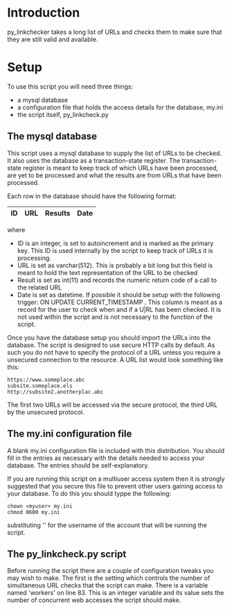 # Introduction
py_linkchecker takes a long list of URLs and checks them to make sure that they are still valid and available.

# Setup
To use this script you will need three things:
- a mysql database
- a configuration file that holds the access details for the database, my.ini
- the script itself, py_linkcheck.py

## The mysql database
This script uses a mysql database to supply the list of URLs to be checked. It also uses the database as a transaction-state register. The transaction-state register is meant to 
keep track of which URLs have been processed, are yet to be processed and what the results 
are from URLs that have been processed.

Each row in the database should have the following format:

| ID  | URL  | Results  | Date  |
|---|---|---|---|

where
- ID is an integer, is set to autoincrement and is marked as the primary key. This ID is used internally by the script to keep track of URLs it is processing.
- URL is set as varchar(512). This is probably a bit long but this field is meant to hold the text representation of the URL to be checked
- Result is set as int(11) and records the numeric return code of a call to the related URL
- Date is set as datetime. If possible it should be setup with the following trigger: ON UPDATE CURRENT_TIMESTAMP . This column is meant as a record for the user to check when and if a U|RL has been checked. It is not used within the script and is not necessary to the function of the script.

Once you have the database setup you should import the URLs into the database. The script is designed to use secure HTTP calls by default. As such you do not have to specify the protocol of a URL unless you require a unsecured connection to the resource. A URL list would look something like this:

```
https://www.someplace.abc
subsite.someplace.els
http://subsite2.anotherplac.abc
```

The first two URLs will be accessed via the secure protocol, the third URL by the unsecured protocol.

## The my.ini configuration file
A blank my.ini configuration file is included with this distribution. You should fill in 
the entries as necessary with the details needed to access your database. The entries should be self-explanatory.

If you are running this script on a multiuser access system then it is strongly suggested that you secure this file to prevent other users gaining access to your database. To do this you should typpe the following:

```
chown <myuser> my.ini
chmod 0600 my.ini
```

substituting '<myuser>' for the username of the account that will be running the script.

## The py_linkcheck.py script
Before running the script there are a couple of configuration tweaks you may wish to make. The first is the setting which controls the number of simultaneous URL checks that the script can make. There is a variable named 'workers' on line 83. This is an integer variable and its value sets the number of concurrent web accesses the script should make.

